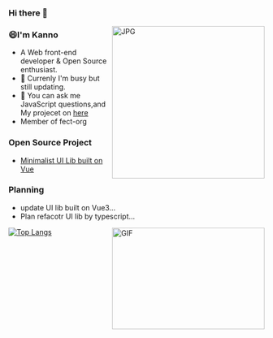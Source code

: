 ### Hi there 👋

<!--
**Miayawlr/MiayaWlr** is a ✨ _special_ ✨ repository because its `README.md` (this file) appears on your GitHub profile.
-->

<img  align="right" alt="JPG"  width = "300" height = "300" src="https://user-images.githubusercontent.com/52351095/119436372-a0ee4280-bd4e-11eb-93aa-bb3cae4ef8d4.jpg" />

### 😄I'm Kanno
- A  Web front-end developer & Open Source enthusiast.
- 🌸 Currenly I'm busy but still updating.
- 💬 You can ask me JavaScript questions,and My projecet on [here](mailto:812137533@qq.com)
- Member of fect-org

### Open Source Project

- [Minimalist UI Lib built on Vue](https://github.com/fay-org/fect)

### Planning
- update UI lib built on Vue3...
- Plan refacotr UI lib by typescript...

[![Top Langs](https://github-readme-stats.vercel.app/api/top-langs/?username=XeryYue&hide=css,html,less,vue)](https://github.com/XeryYue/github-readme-stats)
<img  align="right" alt="GIF"  width = "300" height = "200" src="https://user-images.githubusercontent.com/52351095/118128798-f876df00-b42d-11eb-9946-df9a53c07ed3.gif" />
